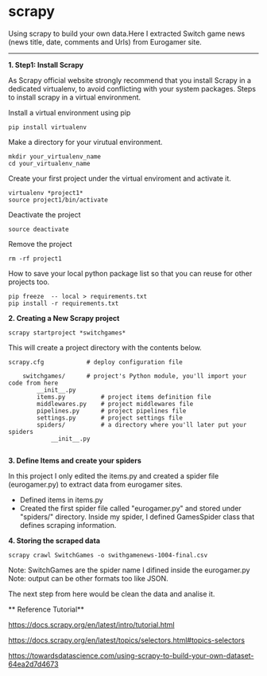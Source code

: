 # scrapy
Using scrapy to build your own data.Here I extracted Switch game news (news title, date, comments and Urls) from Eurogamer site. 

-----------
**1. Step1: Install Scrapy**

As Scrapy official website strongly recommend that you install Scrapy in a dedicated virtualenv, to avoid conflicting with your system packages.
Steps to install scrapy in a virtual environment.

Install a virtual environment using pip
```
pip install virtualenv
```

Make a directory for your virutual environment.
```
mkdir your_virtualenv_name
cd your_virtualenv_name
```

Create your first project under the virtual enviroment and activate it.
```
virtualenv *project1*
source project1/bin/activate
```

Deactivate the project
```
source deactivate
```

Remove the project
```
rm -rf project1
```

How to save your local python package list so that you can reuse for other projects too.
```
pip freeze  -- local > requirements.txt
pip install -r requirements.txt
```


**2. Creating a New Scrapy project**

```
scrapy startproject *switchgames*
```
This will create a project directory with the contents below.  
```
scrapy.cfg            # deploy configuration file

    switchgames/      # project's Python module, you'll import your code from here
        __init__.py
        items.py          # project items definition file
        middlewares.py    # project middlewares file
        pipelines.py      # project pipelines file
        settings.py       # project settings file
        spiders/          # a directory where you'll later put your spiders
            __init__.py
            
```
            
**3. Define Items and create your spiders**

In this project I only edited the items.py and created a spider file (eurogamer.py) to extract data from eurogamer sites.

- Defined items in items.py
- Created the first spider file called "eurogamer.py" and stored under "spiders/" directory.  Inside my spider, I defined GamesSpider class that defines scraping information.


**4. Storing the scraped data**

```
scrapy crawl SwitchGames -o swithgamenews-1004-final.csv
```

Note: SwitchGames are the spider name I difined inside the eurogamer.py
Note: output can be other formats too like JSON.


The next step from here would be clean the data and analise it.



** Reference Tutorial**

https://docs.scrapy.org/en/latest/intro/tutorial.html

https://docs.scrapy.org/en/latest/topics/selectors.html#topics-selectors

https://towardsdatascience.com/using-scrapy-to-build-your-own-dataset-64ea2d7d4673


